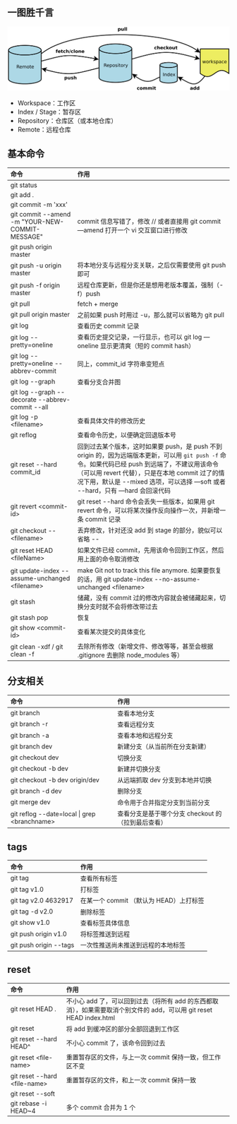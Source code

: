 ## 一图胜千言

![](../images/git.png)

- Workspace：工作区
- Index / Stage：暂存区
- Repository：仓库区（或本地仓库）
- Remote：远程仓库

## 基本命令

| 命令                                             | 作用                                                         |
| :----------------------------------------------- | :----------------------------------------------------------- |
| git status                                       |                                                              |
| git add .                                        |                                                              |
| git commit -m 'xxx'                              |                                                              |
| git commit --amend -m "YOUR-NEW-COMMIT-MESSAGE"  | commit 信息写错了，修改 // 或者直接用 git commit —amend 打开一个 vi 交互窗口进行修改 |
| git push origin master                           |                                                              |
| git push -u origin master                        | 将本地分支与远程分支关联，之后仅需要使用 git push 即可       |
| git push -f origin master                        | 远程仓库更新，但是你还是想用老版本覆盖，强制（-f）push       |
| git pull                                         | fetch + merge                                                |
| git pull origin master                           | 之前如果 push 时用过 -u，那么就可以省略为 git pull           |
| git log                                          | 查看历史 commit 记录                                         |
| git log --pretty=oneline                         | 查看历史提交记录，一行显示，也可以 git log —oneline 显示更清爽（短的 commit hash） |
| git log --pretty=oneline --abbrev-commit         | 同上，commit_id 字符串变短点                                 |
| git log --graph                                  | 查看分支合并图                                               |
| git log --graph --decorate --abbrev-commit --all |                                                              |
| git log -p \<filename\>                          | 查看具体文件的修改历史                                       |
| git reflog                                       | 查看命令历史，以便确定回退版本号                             |
| git reset --hard commit_id                       | 回到过去某个版本，这时如果要 push，是 push 不到 origin 的，因为远端版本更新，可以用 `git push -f` 命令。如果代码已经 push 到远端了，不建议用该命令（可以用 revert 代替），只是在本地 commit 过了的情况下用，默认是 --mixed 选项，可以选择 —soft 或者 --hard，只有 —hard 会回滚代码 |
| git revert \<commit-id\>                         | git reset --hard 命令会丢失一些版本，如果用 git revert 命令，可以将某次操作反向操作一次，并新增一条 commit 记录 |
| git checkout -- \<filename\>                     | 丢弃修改，针对还没 add 到 stage 的部分，貌似可以省略 --      |
| git reset HEAD \<fileName\>                      | 如果文件已经 commit，先用该命令回到工作区，然后用上面的命令取消修改 |
| git update-index --assume-unchanged \<filename\> | make Git not to track this file anymore. 如果要恢复的话，用  git update-index --no-assume-unchanged \<filename\> |
| git stash                                        | 储藏，没有 commit 过的修改内容就会被储藏起来，切换分支时就不会将修改带过去 |
| git stash pop                                    | 恢复                                                         |
| git show \<commit-id\>                           | 查看某次提交的具体变化                                       |
| git clean -xdf / git clean -f                    | 去除所有修改（新增文件、修改等等，甚至会根据 .gitignore 去删除 node_modules 等） |

## 分支相关

| 命令                                       | 作用                             |
| :--------------------------------------- | :----------------------------- |
| git branch                               | 查看本地分支                         |
| git branch -r                            | 查看远程分支                         |
| git branch -a                            | 查看本地和远程分支                      |
| git branch dev                           | 新建分支（从当前所在分支新建）                |
| git checkout dev                         | 切换分支                           |
| git checkout -b dev                      | 新建并切换分支                        |
| git checkout -b dev origin/dev           | 从远端抓取 dev 分支到本地并切换             |
| git branch -d dev                        | 删除分支                           |
| git merge dev                            | 命令用于合并指定分支到当前分支                |
| git reflog --date=local \| grep \<branchname\> | 查看分支是基于哪个分支 checkout 的（拉到最后查看） |

## tags

| 命令                     | 作用                         |
| :--------------------- | :------------------------- |
| git tag                | 查看所有标签                     |
| git tag v1.0           | 打标签                        |
| git tag v2.0 4632917   | 在某一个 commit （默认为 HEAD）上打标签 |
| git tag -d v2.0        | 删除标签                       |
| git show v1.0          | 查看标签具体信息                   |
| git push origin v1.0   | 将标签推送到远程                   |
| git push origin --tags | 一次性推送尚未推送到远程的本地标签          |

## reset

| 命令                             | 作用                                       |
| :----------------------------- | :--------------------------------------- |
| git reset HEAD .               | 不小心 add 了，可以回到过去（将所有 add 的东西都取消），如果需要取消个别文件的 add，可以用 git reset HEAD index.html |
| git reset                      | 将 add 到缓冲区的部分全部回退到工作区                    |
| git reset --hard HEAD^         | 不小心 commit 了，该命令回到过去                     |
| git reset \<file-name\>        | 重置暂存区的文件，与上一次 commit 保持一致，但工作区不变         |
| git reset --hard \<file-name\> | 重置暂存区的文件，和上一次 commit 保持一致                |
| git reset --soft               |                                          |
| git rebase -i HEAD~4           | 多个 commit 合并为 1 个                        |

